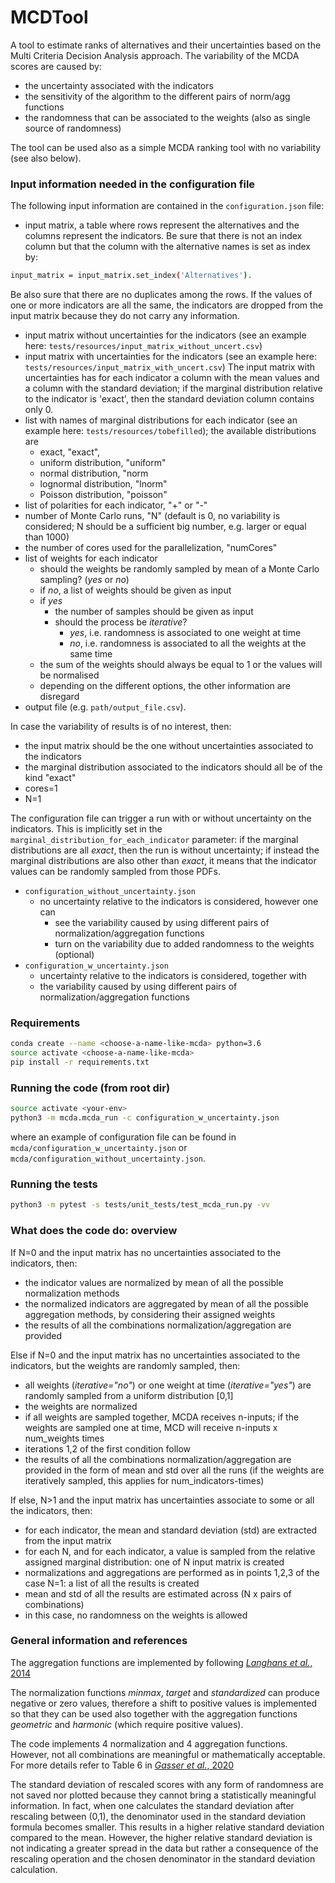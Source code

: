 # MCDTool
A tool to estimate ranks of alternatives and their uncertainties based on the Multi Criteria Decision Analysis approach.
The variability of the MCDA scores are caused by:
- the uncertainty associated with the indicators
- the sensitivity of the algorithm to the different pairs of norm/agg functions
- the randomness that can be associated to the weights (also as single source of randomness)

The tool can be used also as a simple MCDA ranking tool with no variability (see also below).


### Input information needed in the configuration file
The following input information are contained in the `configuration.json` file:
- input matrix, a table where rows represent the alternatives and the columns represent the indicators. Be sure that there is not an index column but that the column with the alternative names is set as index by:
```bash
input_matrix = input_matrix.set_index('Alternatives').
```
Be also sure that there are no duplicates among the rows. If the values of one or more indicators are all the same, the indicators are dropped from the input matrix because they do not carry any information.
  - input matrix without uncertainties for the indicators (see an example here: `tests/resources/input_matrix_without_uncert.csv`)
  - input matrix with uncertainties for the indicators (see an example here: `tests/resources/input_matrix_with_uncert.csv`)
The input matrix with uncertainties has for each indicator a column with the mean values and a column with the standard deviation; 
if the marginal distribution relative to the indicator is 'exact', then the standard deviation column contains only 0.
- list with names of marginal distributions for each indicator (see an example here: `tests/resources/tobefilled`); the available distributions are 
  - exact, "exact",
  - uniform distribution, "uniform"
  - normal distribution, "norm
  - lognormal distribution, "lnorm"
  - Poisson distribution, "poisson"
- list of polarities for each indicator, "+" or "-"
- number of Monte Carlo runs, "N" (default is 0, no variability is considered; N should be a sufficient big number, e.g. larger or equal than 1000)
- the number of cores used for the parallelization, "numCores"
- list of weights for each indicator 
    - should the weights be randomly sampled by mean of a Monte Carlo sampling? (*yes* or *no*)
    - if *no*, a list of weights should be given as input
    - if *yes*
        - the number of samples should be given as input 
        - should the process be *iterative*?
            - *yes*, i.e. randomness is associated to one weight at time
            - *no*, i.e. randomness is associated to all the weights at the same time
    - the sum of the weights should always be equal to 1 or the values will be normalised 
    - depending on the different options, the other information are disregard
- output file (e.g. `path/output_file.csv`).

In case the variability of results is of no interest, then:
- the input matrix should be the one without uncertainties associated to the indicators
- the marginal distribution associated to the indicators should all be of the kind "exact"
- cores=1
- N=1

The configuration file can trigger a run with or without uncertainty on the indicators. This is implicitly set in the 
`marginal_distribution_for_each_indicator` parameter: if the marginal distributions are all *exact*, then the run is without uncertainty;
if instead the marginal distributions are also other than *exact*, it means that the indicator values can be randomly sampled from those PDFs.
- `configuration_without_uncertainty.json`
  - no uncertainty relative to the indicators is considered, however one can
    - see the variability caused by using different pairs of normalization/aggregation functions
    - turn on the variability due to added randomness to the weights (optional)
- `configuration_w_uncertainty.json`
    - uncertainty relative to the indicators is considered, together with
    - the variability caused by using different pairs of normalization/aggregation functions

### Requirements
```bash
conda create --name <choose-a-name-like-mcda> python=3.6
source activate <choose-a-name-like-mcda>
pip install -r requirements.txt
```

### Running the code (from root dir)
```bash
source activate <your-env>
python3 -m mcda.mcda_run -c configuration_w_uncertainty.json
```
where an example of configuration file can be found in `mcda/configuration_w_uncertainty.json` or `mcda/configuration_without_uncertainty.json`.

### Running the tests
```bash
python3 -m pytest -s tests/unit_tests/test_mcda_run.py -vv
```

### What does the code do: overview
If N=0 and the input matrix has no uncertainties associated to the indicators, then:
- the indicator values are normalized by mean of all the possible normalization methods 
- the normalized indicators are aggregated by mean of all the possible aggregation methods, by considering their assigned weights
- the results of all the combinations normalization/aggregation are provided

Else if N=0 and the input matrix has no uncertainties associated to the indicators, but the weights are randomly sampled, then:
- all weights (*iterative="no"*) or one weight at time (*iterative="yes"*) are randomly sampled from a uniform distribution [0,1]
- the weights are normalized
- if all weights are sampled together, MCDA receives n-inputs; if the weights are sampled one at time, MCD will receive n-inputs x num_weights times
- iterations 1,2 of the first condition follow
- the results of all the combinations normalization/aggregation are provided in the form of mean and std over all the runs (if the weights are iteratively sampled, this applies for num_indicators-times)

If else, N>1 and the input matrix has uncertainties associate to some or all the indicators, then:
- for each indicator, the mean and standard deviation (std) are extracted from the input matrix
- for each N, and for each indicator, a value is sampled from the relative assigned marginal distribution: one of N input matrix is created
- normalizations and aggregations are performed as in points 1,2,3 of the case N=1: a list of all the results is created
- mean and std of all the results are estimated across (N x pairs of combinations) 
- in this case, no randomness on the weights is allowed


### General information and references
The aggregation functions are implemented by following [*Langhans et al.*, 2014](https://www.sciencedirect.com/science/article/abs/pii/S1470160X14002167)

The normalization functions *minmax*, *target* and *standardized* can produce negative or zero values, therefore a shift to positive values
is implemented so that they can be used also together with the aggregation functions *geometric* and *harmonic* (which require positive values). 

The code implements 4 normalization and 4 aggregation functions. However, not all combinations are 
meaningful or mathematically acceptable. For more details refer to Table 6 in 
[*Gasser et al.*, 2020](https://www.sciencedirect.com/science/article/pii/S1470160X19307241)

The standard deviation of rescaled scores with any form of randomness are not saved nor plotted because they cannot bring a statistically meaningful information.
In fact, when one calculates the standard deviation after rescaling between (0,1), the denominator used in the standard deviation formula becomes smaller. 
This results in a higher relative standard deviation compared to the mean.
However, the higher relative standard deviation is not indicating a greater spread in the data but rather a consequence of the rescaling operation and 
the chosen denominator in the standard deviation calculation.



